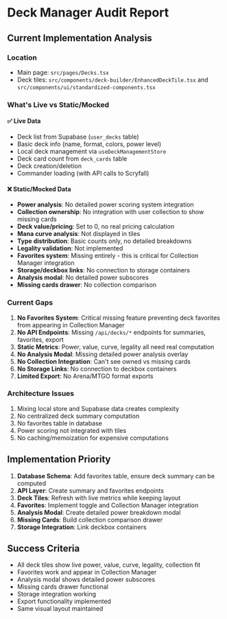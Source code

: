 # Deck Manager Audit Report

## Current Implementation Analysis

### Location
- Main page: `src/pages/Decks.tsx`
- Deck tiles: `src/components/deck-builder/EnhancedDeckTile.tsx` and `src/components/ui/standardized-components.tsx`

### What's Live vs Static/Mocked

#### ✅ Live Data
- Deck list from Supabase (`user_decks` table)
- Basic deck info (name, format, colors, power level)
- Local deck management via `useDeckManagementStore`
- Deck card count from `deck_cards` table
- Deck creation/deletion
- Commander loading (with API calls to Scryfall)

#### ❌ Static/Mocked Data
- **Power analysis**: No detailed power scoring system integration
- **Collection ownership**: No integration with user collection to show missing cards
- **Deck value/pricing**: Set to 0, no real pricing calculation
- **Mana curve analysis**: Not displayed in tiles
- **Type distribution**: Basic counts only, no detailed breakdowns
- **Legality validation**: Not implemented
- **Favorites system**: Missing entirely - this is critical for Collection Manager integration
- **Storage/deckbox links**: No connection to storage containers
- **Analysis modal**: No detailed power subscores
- **Missing cards drawer**: No collection comparison

### Current Gaps

1. **No Favorites System**: Critical missing feature preventing deck favorites from appearing in Collection Manager
2. **No API Endpoints**: Missing `/api/decks/*` endpoints for summaries, favorites, export
3. **Static Metrics**: Power, value, curve, legality all need real computation
4. **No Analysis Modal**: Missing detailed power analysis overlay
5. **No Collection Integration**: Can't see owned vs missing cards
6. **No Storage Links**: No connection to deckbox containers
7. **Limited Export**: No Arena/MTGO format exports

### Architecture Issues
1. Mixing local store and Supabase data creates complexity
2. No centralized deck summary computation
3. No favorites table in database
4. Power scoring not integrated with tiles
5. No caching/memoization for expensive computations

## Implementation Priority

1. **Database Schema**: Add favorites table, ensure deck summary can be computed
2. **API Layer**: Create summary and favorites endpoints
3. **Deck Tiles**: Refresh with live metrics while keeping layout
4. **Favorites**: Implement toggle and Collection Manager integration
5. **Analysis Modal**: Create detailed power breakdown modal
6. **Missing Cards**: Build collection comparison drawer
7. **Storage Integration**: Link deckbox containers

## Success Criteria
- All deck tiles show live power, value, curve, legality, collection fit
- Favorites work and appear in Collection Manager
- Analysis modal shows detailed power subscores
- Missing cards drawer functional
- Storage integration working
- Export functionality implemented
- Same visual layout maintained